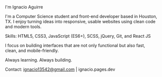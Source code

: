 I'm Ignacio Aguirre

I'm a Computer Science student and front-end developer based in Houston, TX. I enjoy turning ideas into responsive, usable websites using clean code and modern tools.

Skills: HTML5, CSS3, JavaScript (ES6+), SCSS, jQuery, Git, and React JS

I focus on building interfaces that are not only functional but also fast, clean, and mobile-friendly.

Always learning. Always building.

Contact: ignacio13542@gmail.com | ignacio.pages.dev

